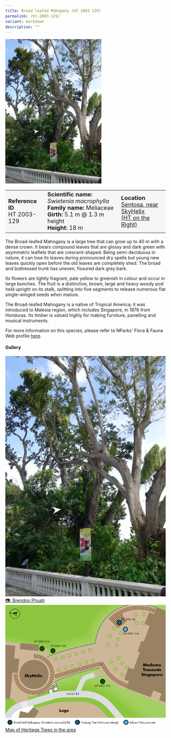 ```yaml
---
title: Broad leafed Mahogany (HT 2003 129)
permalink: /ht-2003-129/
variant: markdown
description: ""
---
```

<div class="isomer-image-wrapper">
<img style="width: 60%" src="/images/Heritage_trees_photos/swimac_ht2003-129_habit.jpg">
</div><table style="minWidth: 100px; font-size: 18px; background: #F4F6F7">
<tbody><tr>
<td rowspan="1" colspan="1">
<strong>Reference ID</strong>
<br>HT 2003-129
</td>
<td rowspan="1" colspan="1">
	<strong>Scientific name:</strong> <em>Swietenia macrophylla</em>
<br><strong>Family name: </strong>Meliaceae
<br><strong>Girth: </strong>5.1 m @ 1.3 m height
<br><strong>Height: </strong>18 m
</td>
<td rowspan="1" colspan="1">
<strong>Location</strong><a href="https://www.onemap.gov.sg/?lat=1.2548539999972133&amp;lng=103.81779500000442">
 <br>Sentosa, near SkyHelix<br>(HT on the Right)</a>
</td>
</tr>
</tbody>
</table>
<p>The Broad-leafed Mahogany is a large tree that can grow up to 40 m with a dense crown. It bears compound leaves that are glossy and dark green with asymmetric leaflets that are crescent-shaped. Being semi-deciduous in nature, it can lose its leaves during pronounced dry spells but young new leaves quickly open before the old leaves are completely shed. The broad and buttressed trunk has uneven, fissured dark grey bark.</p>

<p>Its flowers are lightly fragrant, pale yellow to greenish in colour and occur in large bunches. The fruit is a distinctive, brown, large and heavy woody pod held upright on its stalk, splitting into five segments to release numerous flat single-winged seeds when mature.</p>

<p>The Broad-leafed Mahogany is a native of Tropical America; it was introduced to Malesia region, which includes Singapore, in 1876 from Honduras. Its timber is valued highly for making furniture, panelling and musical instruments.</p>

<p>For more information on this species, please refer to NParks' Flora &amp; Fauna Web profile <a href="https://www.nparks.gov.sg/florafaunaweb/flora/3/1/3150">here</a>.</p>

<h4><b>Gallery</b></h4>
<div class="isomer-card-grid">
<a href="/images/Heritage_trees_photos/swimac_ht2003-129_habit.jpg" class="isomer-card">
<div class="isomer-card-image">
<div class="isomer-image-wrapper"><img src="/images/Heritage_trees_photos/swimac_ht2003-129_habit.jpg"></div></div>
<div class="isomer-card-body"><div class="isomer-card-description">📷: Brendon Phuah</div></div></a>

<a href="/images/Heritage_trees_photos/HTmap_Imbiah.png" class="isomer-card">
<div class="isomer-card-image">
<div class="isomer-image-wrapper"><img src="/images/Heritage_trees_photos/HTmap_Imbiah.png"></div></div>
<div class="isomer-card-body"><div class="isomer-card-description">Map of Heritage Trees in the area</div></div></a></div>